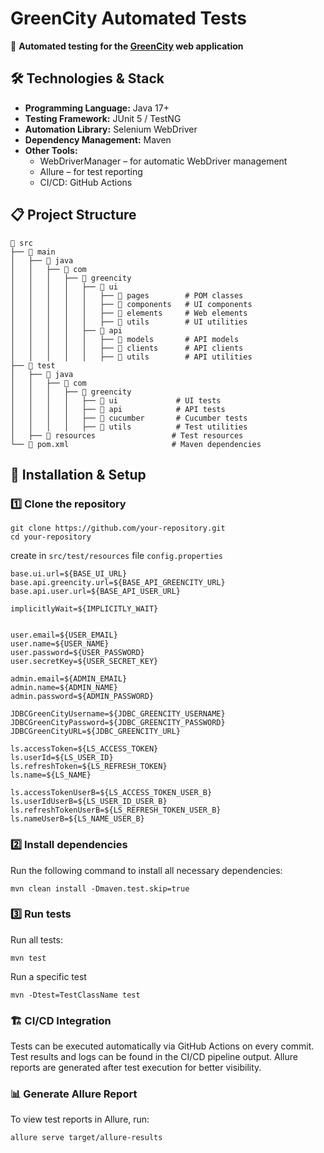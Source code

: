 # GreenCity Automated Tests
🧪 **Automated testing for the [GreenCity](https://www.greencity.cx.ua/#/greenCity) web application**

## 🛠 Technologies & Stack
- **Programming Language:** Java 17+
- **Testing Framework:** JUnit 5 / TestNG
- **Automation Library:** Selenium WebDriver
- **Dependency Management:** Maven
- **Other Tools:**
    - WebDriverManager – for automatic WebDriver management
    - Allure – for test reporting
    - CI/CD: GitHub Actions

## 📋 Project Structure
```
📂 src
├── 📂 main
│   ├── 📂 java
│   │   ├── 📂 com
│   │   │   ├── 📂 greencity
│   │   │   │   ├── 📂 ui
│   │   │   │   │   ├── 📂 pages        # POM classes
│   │   │   │   │   ├── 📂 components   # UI components
│   │   │   │   │   ├── 📂 elements     # Web elements
│   │   │   │   │   ├── 📂 utils        # UI utilities
│   │   │   │   ├── 📂 api
│   │   │   │   │   ├── 📂 models       # API models
│   │   │   │   │   ├── 📂 clients      # API clients
│   │   │   │   │   ├── 📂 utils        # API utilities
├── 📂 test
│   ├── 📂 java
│   │   ├── 📂 com
│   │   │   ├── 📂 greencity
│   │   │   │   ├── 📂 ui             # UI tests
│   │   │   │   ├── 📂 api            # API tests
│   │   │   │   ├── 📂 cucumber       # Cucumber tests
│   │   │   │   ├── 📂 utils          # Test utilities
│   ├── 📂 resources                 # Test resources
└── 📄 pom.xml                       # Maven dependencies
 ```

## 🔧 Installation & Setup
### 1️⃣ Clone the repository
```
git clone https://github.com/your-repository.git
cd your-repository
```

create in `src/test/resources` file  `config.properties`

```properties
base.ui.url=${BASE_UI_URL}
base.api.greencity.url=${BASE_API_GREENCITY_URL}
base.api.user.url=${BASE_API_USER_URL}

implicitlyWait=${IMPLICITLY_WAIT}


user.email=${USER_EMAIL}
user.name=${USER_NAME}
user.password=${USER_PASSWORD}
user.secretKey=${USER_SECRET_KEY}

admin.email=${ADMIN_EMAIL}
admin.name=${ADMIN_NAME}
admin.password=${ADMIN_PASSWORD}

JDBCGreenCityUsername=${JDBC_GREENCITY_USERNAME}
JDBCGreenCityPassword=${JDBC_GREENCITY_PASSWORD}
JDBCGreenCityURL=${JDBC_GREENCITY_URL}

ls.accessToken=${LS_ACCESS_TOKEN}
ls.userId=${LS_USER_ID}
ls.refreshToken=${LS_REFRESH_TOKEN}
ls.name=${LS_NAME}

ls.accessTokenUserB=${LS_ACCESS_TOKEN_USER_B}
ls.userIdUserB=${LS_USER_ID_USER_B}
ls.refreshTokenUserB=${LS_REFRESH_TOKEN_USER_B}
ls.nameUserB=${LS_NAME_USER_B}
```
### 2️⃣ Install dependencies
Run the following command to install all necessary dependencies:
```
mvn clean install -Dmaven.test.skip=true
```
### 3️⃣ Run tests
Run all tests:
```
mvn test
```
Run a specific test
```
mvn -Dtest=TestClassName test
```
### 🏗 CI/CD Integration
Tests can be executed automatically via GitHub Actions on every commit.
Test results and logs can be found in the CI/CD pipeline output.
Allure reports are generated after test execution for better visibility.

### 📊 Generate Allure Report
To view test reports in Allure, run:
```
allure serve target/allure-results
```
